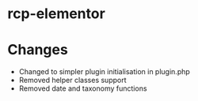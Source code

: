# rcp-elementor

# Changes
- Changed to simpler plugin initialisation in plugin.php
- Removed helper classes support
- Removed date and taxonomy functions
